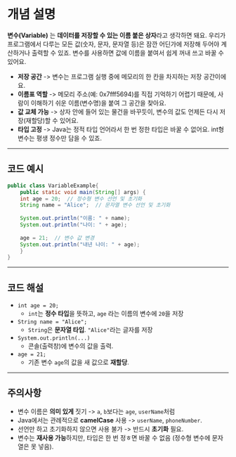 # 개념 설명
**변수(Variable)** 는 **데이터를 저장할 수 있는 이름 붙은 상자**라고 생각하면 돼요.
우리가 프로그램에서 다루는 모든 값(숫자, 문자, 문자열 등)은 잠깐 어딘가에 저장해 두어야 계산하거나 출력할 수 있죠. 
변수를 사용하면 값에 이름을 붙여서 쉽게 꺼내 쓰고 바꿀 수 있어요.
- **저장 공간** -> 변수는 프로그램 실행 중에 메모리의 한 칸을 차지하는 저장 공간이에요.
- **이름표 역할** -> 메모리 주소(예: 0x7fff5694)를 직접 기억하기 어렵기 때문에, 사람이 이해하기 쉬운 이름(변수명)을 붙여 그 공간을 찾아요.
- **값 교체 가능** -> 상자 안에 들어 있는 물건을 바꾸듯이, 변수의 값도 언제든 다시 저장(재할당)할 수 있어요.
- **타입 고정** -> Java는 정적 타입 언어라서 한 번 정한 타입은 바꿀 수 없어요. int형 변수는 평생 정수만 담을 수 있죠.

---
## 코드 예시
```java
public class VariableExample{
	public static void main(String[] args) {
	int age = 20;  // 정수형 변수 선언 및 초기화
	String name = "Alice";  // 문자열 변수 선언 및 초기화
	
	System.out.println("이름: " + name);
	System.out.println("나이: " + age);
	
	age = 21;  // 변수 값 변경
	System.out.println("내년 나이: " + age);
	}
}
```

---
## 코드 해설
- `int age = 20;`
	- `int`는 **정수 타입**을 뜻하고, `age` 라는 이름의 변수에 `20`을 저장
- `String name = "Alice";`
	- `String`은 **문자열 타입**. `"Alice"`라는 글자를 저장
- `System.out.println(...)`
	- 콘솔(출력창)에 변수의 값을 출력.
- `age = 21;`
	- 기존 변수 `age`의 값을 새 값으로 **재할당**.

---
## 주의사항
- 변수 이름은 **의미 있게** 짓기 -> `a`, `b`보다는 `age`, `userName`처럼
- Java에서는 관례적으로 **camelCase** 사용 -> `userName`, `phoneNumber`.
- 선언만 하고 초기화하지 않으면 사용 불가 -> 반드시 **초기화** 필요.
- 변수는 **재사용 가능**하지만, 타입은 한 번 정ㅎ면 바꿀 수 없음 (정수형 변수에 문자열은 못 넣음).
